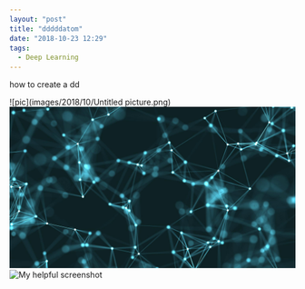 ```yaml
---
layout: "post"
title: "dddddatom"
date: "2018-10-23 12:29"
tags:
  - Deep Learning
---
```

how to create a dd

![pic](images/2018/10/Untitled picture.png)
![dddddddd](images/2018/10/070612700-4k-abstract-loop-color-geometr.jpg)
![My helpful screenshot](/assets/img/1.jpeg)
